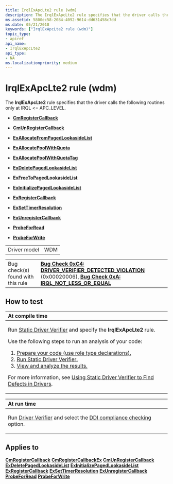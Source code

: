 ```yaml
---
title: IrqlExApcLte2 rule (wdm)
description: The IrqlExApcLte2 rule specifies that the driver calls the following routines only at IRQL�  APC\_LEVEL.
ms.assetid: 5800ec58-2084-4092-9614-dd631458c7dd
ms.date: 05/21/2018
keywords: ["IrqlExApcLte2 rule (wdm)"]
topic_type:
- apiref
api_name:
- IrqlExApcLte2
api_type:
- NA
ms.localizationpriority: medium
---
```


# IrqlExApcLte2 rule (wdm)


The **IrqlExApcLte2** rule specifies that the driver calls the following routines only at IRQL &lt;= APC\_LEVEL.

-   [**CmRegisterCallback**](https://docs.microsoft.com/windows-hardware/drivers/ddi/wdm/nf-wdm-cmregistercallback)

-   [**CmUnRegisterCallback**](https://docs.microsoft.com/windows-hardware/drivers/ddi/wdm/nf-wdm-cmunregistercallback)

-   [**ExAllocateFromPagedLookasideList**](https://docs.microsoft.com/windows-hardware/drivers/ddi/wdm/nf-wdm-exallocatefrompagedlookasidelist)

-   [**ExAllocatePoolWithQuota**](https://docs.microsoft.com/windows-hardware/drivers/ddi/wdm/nf-wdm-exallocatepoolwithquota)

-   [**ExAllocatePoolWithQuotaTag**](https://docs.microsoft.com/windows-hardware/drivers/ddi/wdm/nf-wdm-exallocatepoolwithquotatag)

-   [**ExDeletePagedLookasideList**](https://docs.microsoft.com/windows-hardware/drivers/ddi/wdm/nf-wdm-exdeletepagedlookasidelist)

-   [**ExFreeToPagedLookasideList**](https://docs.microsoft.com/windows-hardware/drivers/ddi/wdm/nf-wdm-exfreetopagedlookasidelist)

-   [**ExInitializePagedLookasideList**](https://docs.microsoft.com/windows-hardware/drivers/ddi/wdm/nf-wdm-exinitializepagedlookasidelist)

-   [**ExRegisterCallback**](https://docs.microsoft.com/windows-hardware/drivers/ddi/wdm/nf-wdm-exregistercallback)

-   [**ExSetTimerResolution**](https://docs.microsoft.com/windows-hardware/drivers/ddi/wdm/nf-wdm-exsettimerresolution)

-   [**ExUnregisterCallback**](https://docs.microsoft.com/windows-hardware/drivers/ddi/wdm/nf-wdm-exunregistercallback)

-   [**ProbeForRead**](https://docs.microsoft.com/windows-hardware/drivers/ddi/wdm/nf-wdm-probeforread)

-   [**ProbeForWrite**](https://docs.microsoft.com/windows-hardware/drivers/ddi/wdm/nf-wdm-probeforwrite)

|              |     |
|--------------|-----|
| Driver model | WDM |

|                                   |                                                                                                                                                                                                                                        |
|-----------------------------------|----------------------------------------------------------------------------------------------------------------------------------------------------------------------------------------------------------------------------------------|
| Bug check(s) found with this rule | [**Bug Check 0xC4: DRIVER\_VERIFIER\_DETECTED\_VIOLATION**](https://docs.microsoft.com/windows-hardware/drivers/debugger/bug-check-0xc4--driver-verifier-detected-violation) (0x00020006), [**Bug Check 0xA: IRQL\_NOT\_LESS\_OR\_EQUAL**](https://docs.microsoft.com/windows-hardware/drivers/debugger/bug-check-0xa--irql-not-less-or-equal) |

How to test
-----------

<table>
<colgroup>
<col width="100%" />
</colgroup>
<thead>
<tr class="header">
<th align="left">At compile time</th>
</tr>
</thead>
<tbody>
<tr class="odd">
<td align="left"><p>Run <a href="https://docs.microsoft.com/windows-hardware/drivers/devtest/static-driver-verifier" data-raw-source="[Static Driver Verifier](https://docs.microsoft.com/windows-hardware/drivers/devtest/static-driver-verifier)">Static Driver Verifier</a> and specify the <strong>IrqlExApcLte2</strong> rule.</p>
Use the following steps to run an analysis of your code:
<ol>
<li><a href="https://docs.microsoft.com/windows-hardware/drivers/devtest/using-static-driver-verifier-to-find-defects-in-drivers#preparing-your-source-code" data-raw-source="[Prepare your code (use role type declarations).](https://docs.microsoft.com/windows-hardware/drivers/devtest/using-static-driver-verifier-to-find-defects-in-drivers#preparing-your-source-code)">Prepare your code (use role type declarations).</a></li>
<li><a href="https://docs.microsoft.com/windows-hardware/drivers/devtest/using-static-driver-verifier-to-find-defects-in-drivers#running-static-driver-verifier" data-raw-source="[Run Static Driver Verifier.](https://docs.microsoft.com/windows-hardware/drivers/devtest/using-static-driver-verifier-to-find-defects-in-drivers#running-static-driver-verifier)">Run Static Driver Verifier.</a></li>
<li><a href="https://docs.microsoft.com/windows-hardware/drivers/devtest/using-static-driver-verifier-to-find-defects-in-drivers#viewing-and-analyzing-the-results" data-raw-source="[View and analyze the results.](https://docs.microsoft.com/windows-hardware/drivers/devtest/using-static-driver-verifier-to-find-defects-in-drivers#viewing-and-analyzing-the-results)">View and analyze the results.</a></li>
</ol>
<p>For more information, see <a href="https://docs.microsoft.com/windows-hardware/drivers/devtest/using-static-driver-verifier-to-find-defects-in-drivers" data-raw-source="[Using Static Driver Verifier to Find Defects in Drivers](https://docs.microsoft.com/windows-hardware/drivers/devtest/using-static-driver-verifier-to-find-defects-in-drivers)">Using Static Driver Verifier to Find Defects in Drivers</a>.</p></td>
</tr>
</tbody>
</table>

<table>
<colgroup>
<col width="100%" />
</colgroup>
<thead>
<tr class="header">
<th align="left">At run time</th>
</tr>
</thead>
<tbody>
<tr class="odd">
<td align="left"><p>Run <a href="https://docs.microsoft.com/windows-hardware/drivers/devtest/driver-verifier" data-raw-source="[Driver Verifier](https://docs.microsoft.com/windows-hardware/drivers/devtest/driver-verifier)">Driver Verifier</a> and select the <a href="https://docs.microsoft.com/windows-hardware/drivers/devtest/ddi-compliance-checking" data-raw-source="[DDI compliance checking](https://docs.microsoft.com/windows-hardware/drivers/devtest/ddi-compliance-checking)">DDI compliance checking</a> option.</p></td>
</tr>
</tbody>
</table>

 

Applies to
----------

[**CmRegisterCallback**](https://docs.microsoft.com/windows-hardware/drivers/ddi/wdm/nf-wdm-cmregistercallback)
[**CmRegisterCallbackEx**](https://docs.microsoft.com/windows-hardware/drivers/ddi/wdm/nf-wdm-cmregistercallbackex)
[**CmUnRegisterCallback**](https://docs.microsoft.com/windows-hardware/drivers/ddi/wdm/nf-wdm-cmunregistercallback)
[**ExDeletePagedLookasideList**](https://docs.microsoft.com/windows-hardware/drivers/ddi/wdm/nf-wdm-exdeletepagedlookasidelist)
[**ExInitializePagedLookasideList**](https://docs.microsoft.com/windows-hardware/drivers/ddi/wdm/nf-wdm-exinitializepagedlookasidelist)
[**ExRegisterCallback**](https://docs.microsoft.com/windows-hardware/drivers/ddi/wdm/nf-wdm-exregistercallback)
[**ExSetTimerResolution**](https://docs.microsoft.com/windows-hardware/drivers/ddi/wdm/nf-wdm-exsettimerresolution)
[**ExUnregisterCallback**](https://docs.microsoft.com/windows-hardware/drivers/ddi/wdm/nf-wdm-exunregistercallback)
[**ProbeForRead**](https://docs.microsoft.com/windows-hardware/drivers/ddi/wdm/nf-wdm-probeforread)
[**ProbeForWrite**](https://docs.microsoft.com/windows-hardware/drivers/ddi/wdm/nf-wdm-probeforwrite)
 

 





